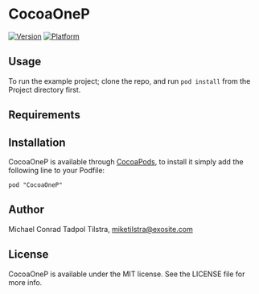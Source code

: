 # CocoaOneP

[![Version](http://cocoapod-badges.herokuapp.com/v/CocoaOneP/badge.png)](http://cocoadocs.org/docsets/CocoaOneP)
[![Platform](http://cocoapod-badges.herokuapp.com/p/CocoaOneP/badge.png)](http://cocoadocs.org/docsets/CocoaOneP)

## Usage

To run the example project; clone the repo, and run `pod install` from the Project directory first.

## Requirements

## Installation

CocoaOneP is available through [CocoaPods](http://cocoapods.org), to install
it simply add the following line to your Podfile:

    pod "CocoaOneP"

## Author

Michael Conrad Tadpol Tilstra, miketilstra@exosite.com

## License

CocoaOneP is available under the MIT license. See the LICENSE file for more info.

